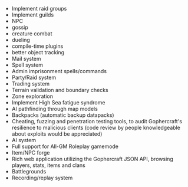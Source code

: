 - Implement raid groups
- Implement guilds 
- NPC
- gossip
- creature combat
- dueling
- compile-time plugins
- better object tracking
- Mail system
- Spell system
- Admin imprisonment spells/commands
- Party/Raid system
- Trading system
- Terrain validation and boundary checks
- Zone exploration
- Implement High Sea fatigue syndrome
- AI pathfinding through map models
- Backpacks (automatic backup datapacks)
- Cheating, fuzzing and penetration testing tools, to audit Gophercraft's resilience to malicious clients (code review by people knowledgeable about exploits would be appreciated)
- AI system
- Full support for All-GM Roleplay gamemode
- Item/NPC forge
- Rich web application utilizing the Gophercraft JSON API, browsing players, stats, items and clans
- Battlegrounds
- Recording/replay system